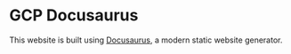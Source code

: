 # GCP Docusaurus

This website is built using [Docusaurus](https://docusaurus.io/), a modern static website generator.
